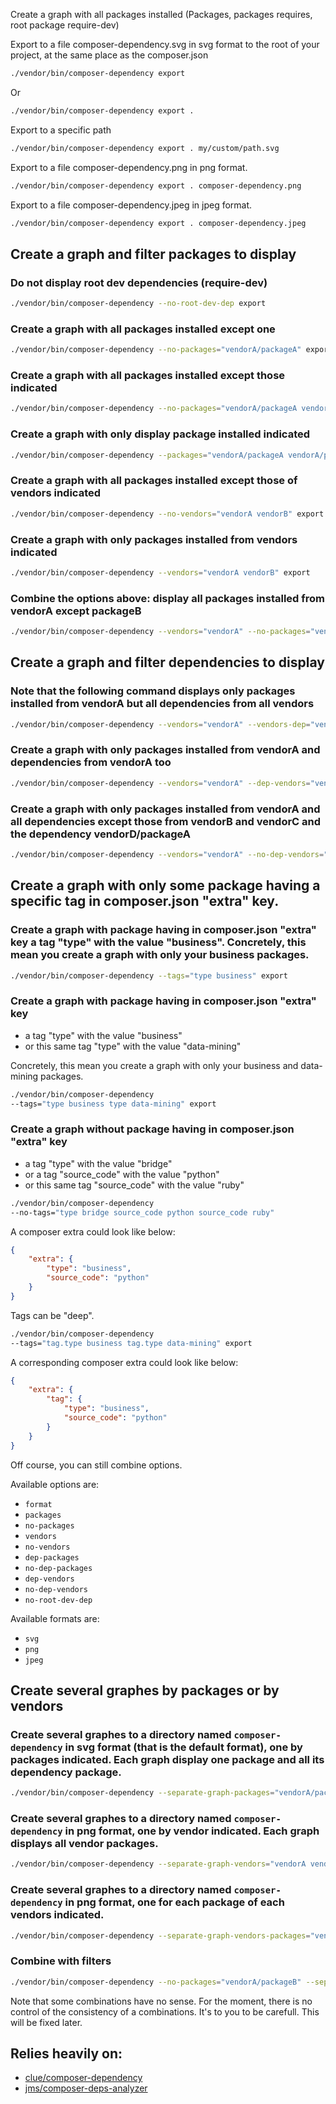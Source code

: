
Create a graph with all packages installed (Packages, packages requires, root package require-dev)

Export to a file composer-dependency.svg in svg format to the root of your project, at the same place as the composer.json
```bash
./vendor/bin/composer-dependency export
```

Or
```bash
./vendor/bin/composer-dependency export .
```

Export to a specific path
```bash
./vendor/bin/composer-dependency export . my/custom/path.svg
```

Export to a file composer-dependency.png in png format.
```bash
./vendor/bin/composer-dependency export . composer-dependency.png
```

Export to a file composer-dependency.jpeg in jpeg format.
```bash
./vendor/bin/composer-dependency export . composer-dependency.jpeg
```

## Create a graph and filter packages to display

### Do not display root dev dependencies (require-dev)
```bash
./vendor/bin/composer-dependency --no-root-dev-dep export
```

### Create a graph with all packages installed except one
```bash
./vendor/bin/composer-dependency --no-packages="vendorA/packageA" export
```

### Create a graph with all packages installed except those indicated
```bash
./vendor/bin/composer-dependency --no-packages="vendorA/packageA vendorA/packageB vendorB/packageA" export
```

### Create a graph with only display package installed indicated
```bash
./vendor/bin/composer-dependency --packages="vendorA/packageA vendorA/packageB vendorB/packageA" export
```

### Create a graph with all packages installed except those of vendors indicated
```bash
./vendor/bin/composer-dependency --no-vendors="vendorA vendorB" export
```

### Create a graph with only packages installed from vendors indicated
```bash
./vendor/bin/composer-dependency --vendors="vendorA vendorB" export
```

### Combine the options above: display all packages installed from vendorA except packageB
```bash
./vendor/bin/composer-dependency --vendors="vendorA" --no-packages="vendorA/packageB" export
```

## Create a graph and filter dependencies to display

### Note that the following command displays only packages installed from vendorA but all dependencies from all vendors
```bash
./vendor/bin/composer-dependency --vendors="vendorA" --vendors-dep="vendorA"
```

### Create a graph with only packages installed from vendorA and dependencies from vendorA too
```bash
./vendor/bin/composer-dependency --vendors="vendorA" --dep-vendors="vendorA" export
```

### Create a graph with only packages installed from vendorA and all dependencies except those from vendorB and vendorC and the dependency vendorD/packageA
```bash
./vendor/bin/composer-dependency --vendors="vendorA" --no-dep-vendors="vendorA vendorB vendorC" --no-dep-packages="vendorD/packageA" export
```

## Create a graph with only some package having a specific tag in composer.json "extra" key.

### Create a graph with package having in composer.json "extra" key a tag "type" with the value "business". Concretely, this mean you create a graph with only your business packages.

```bash
./vendor/bin/composer-dependency --tags="type business" export
```

### Create a graph with package having in composer.json "extra" key
* a tag "type" with the value "business"
* or this same tag "type" with the value "data-mining"

Concretely, this mean you create a graph with only your business and data-mining packages.

```bash
./vendor/bin/composer-dependency
--tags="type business type data-mining" export
```

### Create a graph without package having in composer.json "extra" key
* a tag "type" with the value "bridge"
* or a tag "source_code" with the value "python"
* or this same tag "source_code" with the value "ruby"

```bash
./vendor/bin/composer-dependency
--no-tags="type bridge source_code python source_code ruby"
```

A composer extra could look like below:
```json
{
	"extra": {
		"type": "business",
		"source_code": "python"
	}
}
```

Tags can be "deep".

```bash
./vendor/bin/composer-dependency
--tags="tag.type business tag.type data-mining" export
```

A corresponding composer extra could look like below:
```json
{
	"extra": {
		"tag": {
			"type": "business",
			"source_code": "python"
		}
	}
}
```


Off course, you can still combine options.

Available options are:
* `format`
* `packages`
* `no-packages`
* `vendors`
* `no-vendors`
* `dep-packages`
* `no-dep-packages`
* `dep-vendors`
* `no-dep-vendors`
* `no-root-dev-dep`

Available formats are:
* `svg`
* `png`
* `jpeg`

## Create several graphes by packages or by vendors

### Create several graphes to a directory named `composer-dependency` in svg format (that is the default format), one by packages indicated. Each graph display one package and all its dependency package.
```bash
./vendor/bin/composer-dependency --separate-graph-packages="vendorA/packageA vendorA/packageB" multi-export
```

### Create several graphes to a directory named `composer-dependency` in png format, one by vendor indicated. Each graph displays all vendor packages.
```bash
./vendor/bin/composer-dependency --separate-graph-vendors="vendorA vendorB" --format="png" multi-export
```

### Create several graphes to a directory named `composer-dependency` in png format, one for each package of each vendors indicated.
```bash
./vendor/bin/composer-dependency --separate-graph-vendors-packages="vendorA vendorB" --format="png" multi-export
```

### Combine with filters
```bash
./vendor/bin/composer-dependency --no-packages="vendorA/packageB" --separate-graph-vendors="vendorA vendorB" --format="png" multi-export
```

Note that some combinations have no sense. For the moment, there is no control of the consistency of a combinations. It's to you to be carefull. This will be fixed later.

## Relies heavily on:
* [clue/composer-dependency](https://github.com/clue/composer-dependency)
* [jms/composer-deps-analyzer](https://github.com/schmittjoh/composer-deps-analyzer)
